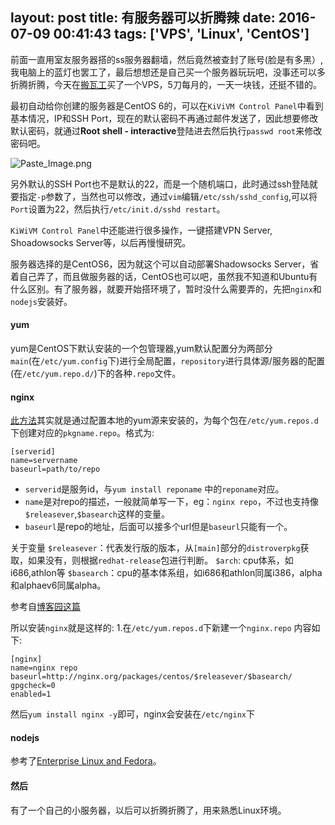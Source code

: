 layout: post
title: 有服务器可以折腾辣
date: 2016-07-09 00:41:43
tags: ['VPS', 'Linux', 'CentOS']
---

前面一直用室友服务器搭的ss服务器翻墙，然后竟然被查封了账号(脸是有多黑）,我电脑上的蓝灯也罢工了，最后想想还是自己买一个服务器玩玩吧，没事还可以多折腾折腾，今天在[搬瓦工](https://bandwagonhost.com/index.php)买了一个VPS，5刀每月的，一天一块钱，还挺不错的。

<!--more-->

最初自动给你创建的服务器是CentOS 6的，可以在`KiViVM Control Panel`中看到基本情况，IP和SSH Port，现在的默认密码不再通过邮件发送了，因此想要修改默认密码，就通过**Root shell - interactive**登陆进去然后执行`passwd root`来修改密码吧。

![Paste_Image.png](http://upload-images.jianshu.io/upload_images/134656-1cae4c22f168f4e1.png?imageMogr2/auto-orient/strip%7CimageView2/2/w/1240)

另外默认的SSH Port也不是默认的22，而是一个随机端口，此时通过ssh登陆就要指定`-p`参数了，当然也可以修改，通过`vim`编辑`/etc/ssh/sshd_config`,可以将`Port`设置为22，然后执行`/etc/init.d/sshd restart`。

`KiWiVM Control Panel`中还能进行很多操作，一键搭建VPN Server, Shoadowsocks Server等，以后再慢慢研究。

服务器选择的是CentOS6，因为就这个可以自动部署Shadowsocks Server，省着自己弄了，而且做服务器的话，CentOS也可以吧，虽然我不知道和Ubuntu有什么区别。有了服务器，就要开始搭环境了，暂时没什么需要弄的，先把`nginx`和`nodejs`安装好。

#### yum
yum是CentOS下默认安装的一个包管理器,yum默认配置分为两部分`main`(在`/etc/yum.config`下)进行全局配置，`repository`进行具体源/服务器的配置(在`/etc/yum.repo.d/`)下的各种`.repo`文件。


#### nginx
[此方法](https://www.nginx.com/resources/wiki/start/topics/tutorials/install/#)其实就是通过配置本地的yum源来安装的，为每个包在`/etc/yum.repos.d`下创建对应的`pkgname.repo`。格式为:

    [serverid]
    name=servername
    baseurl=path/to/repo

- `serverid`是服务id，与`yum install reponame` 中的`reponame`对应。
- `name`是对repo的描述，一般就简单写一下，eg：`nginx repo`，不过也支持像`$releasever`,`$basearch`这样的变量。
- `baseurl`是repo的地址，后面可以接多个url但是`baseurl`只能有一个。

关于变量
`$releasever`：代表发行版的版本，从`[main]`部分的`distroverpkg`获取，如果没有，则根据`redhat-release`包进行判断。
`$arch`: cpu体系，如i686,athlon等
`$basearch`：cpu的基本体系组，如i686和athlon同属i386，alpha和alphaev6同属alpha。

参考自[博客园这篇](http://www.cnblogs.com/mchina/archive/2013/01/04/2842275.html)

所以安装`nginx`就是这样的:
1.在`/etc/yum.repos.d`下新建一个`nginx.repo`
内容如下:

    [nginx]
    name=nginx repo
    baseurl=http://nginx.org/packages/centos/$releasever/$basearch/
    gpgcheck=0
    enabled=1

然后`yum install nginx -y`即可，nginx会安装在`/etc/nginx`下




#### nodejs
参考了[Enterprise Linux and Fedora](https://nodejs.org/en/download/package-manager/)。

#### 然后
有了一个自己的小服务器，以后可以折腾折腾了，用来熟悉Linux环境。



